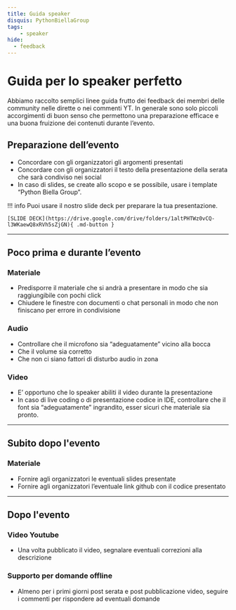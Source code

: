 ```yaml
---
title: Guida speaker
disquis: PythonBiellaGroup
tags:
    - speaker
hide:
  - feedback
---
```


# Guida per lo speaker perfetto

Abbiamo raccolto semplici linee guida frutto dei feedback dei membri delle community nelle dirette o nei commenti YT.
In generale sono solo piccoli accorgimenti di buon senso che permettono una preparazione efficace e una buona fruizione dei contenuti durante l’evento.

## **Preparazione dell’evento**

* Concordare con gli organizzatori gli argomenti presentati
* Concordare con gli organizzatori il testo della presentazione della serata che sarà condiviso nei social
* In caso di slides, se create allo scopo e se possibile, usare i template “Python Biella Group”.  

!!! info
    Puoi usare il nostro slide deck per preparare la tua presentazione.

    [SLIDE DECK](https://drive.google.com/drive/folders/1altPHTWz0vCQ-l3WKaewQ8xRVh5sZjGN){ .md-button }

---

## **Poco prima e durante l’evento**

### Materiale

* Predisporre il materiale che si andrà a presentare in modo che sia raggiungibile con pochi click
* Chiudere le finestre con documenti o chat personali in modo che non finiscano per errore in condivisione

### Audio

* Controllare che il microfono sia “adeguatamente” vicino alla bocca
* Che il volume sia corretto
* Che non ci siano fattori di disturbo audio in zona

### Video
* E’ opportuno che lo speaker abiliti il video durante la presentazione
* In caso di live coding o di presentazione codice in IDE, controllare che il font sia “adeguatamente” ingrandito, esser sicuri che materiale sia pronto.

---

## **Subito dopo l'evento**

### Materiale

* Fornire agli organizzatori le eventuali slides presentate
* Fornire agli organizzatori l’eventuale link github con il codice presentato

---

## **Dopo l'evento**

### Video Youtube

* Una volta pubblicato il video, segnalare eventuali correzioni alla descrizione

### Supporto per domande offline

* Almeno per i primi giorni post serata e post pubblicazione video, seguire i commenti per rispondere ad eventuali domande
